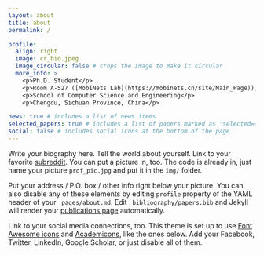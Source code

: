 ```yaml
---
layout: about
title: about
permalink: /

profile:
  align: right
  image: cr_bio.jpeg
  image_circular: false # crops the image to make it circular
  more_info: >
    <p>Ph.D. Student</p>
    <p>Room A-527 ([MobiNets Lab](https://mobinets.cn/site/Main_Page)), Num. 4 Research Building, Qingshuihe Campus</p>
    <p>School of Computer Science and Engineering</p>
    <p>Chengdu, Sichuan Province, China</p>

news: true # includes a list of news items
selected_papers: true # includes a list of papers marked as "selected={true}"
social: false # includes social icons at the bottom of the page
---
```

<!-- [英文介绍(English Page)](https://crongbx.github.io/aboutcn) -->

Write your biography here. Tell the world about yourself. Link to your favorite [subreddit](http://reddit.com). You can put a picture in, too. The code is already in, just name your picture `prof_pic.jpg` and put it in the `img/` folder.

Put your address / P.O. box / other info right below your picture. You can also disable any of these elements by editing `profile` property of the YAML header of your `_pages/about.md`. Edit `_bibliography/papers.bib` and Jekyll will render your [publications page](/al-folio/publications/) automatically.

Link to your social media connections, too. This theme is set up to use [Font Awesome icons](https://fontawesome.com/) and [Academicons](https://jpswalsh.github.io/academicons/), like the ones below. Add your Facebook, Twitter, LinkedIn, Google Scholar, or just disable all of them.
